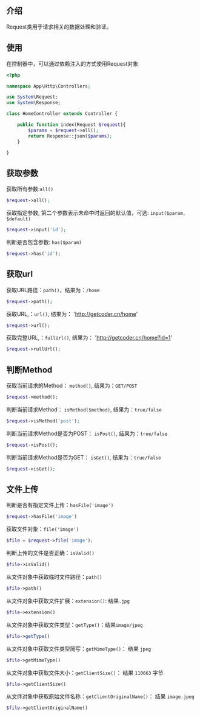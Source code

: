 ## 介绍
Request类用于请求相关的数据处理和验证。

## 使用
在控制器中，可以通过依赖注入的方式使用Request对象
```php
<?php

namespace App\Http\Controllers;

use System\Request;
use System\Response;

class HomeController extends Controller {

    public function index(Request $request){
        $params = $request->all();
        return Response::json($params);
    }

}
```

## 获取参数
获取所有参数:`all()`
```php
$request->all();
```

获取指定参数, 第二个参数表示未命中时返回的默认值，可选: `input($param, $default)`
```php
$request->input('id');
```

判断是否包含参数: `has($param)`
```php
$request->has('id');
```

## 获取url
获取URL路径：`path()`，结果为：`/home`
```php
$request->path();
```

获取URL,：`url()`, 结果为： 'http://getcoder.cn/home'
```php
$request->url();
```

获取完整URL,：`fullUrl()`, 结果为： 'http://getcoder.cn/home?id=1'
```php
$request->rullUrl();
```

## 判断Method
获取当前请求的Method： `method()`, 结果为：`GET/POST`
```php
$request->method();
```

判断当前请求Method： `isMethod($method)`, 结果为：`true/false`
```php
$request->isMethod('post');
```

判断当前请求Method是否为POST： `isPost()`, 结果为：`true/false`
```php
$request->isPost();
```

判断当前请求Method是否为GET： `isGet()`, 结果为：`true/false`
```php
$request->isGet();
```

## 文件上传

判断是否有指定文件上传：`hasFile('image')`
```php
$request->hasFile('image')
```

获取文件对象：`file('image')`
```php
$file = $request->file('image');
```

判断上传的文件是否正确：`isValid()`
```php
$file->isValid()
```

从文件对象中获取临时文件路径：`path()`
```php
$file->path()
```

从文件对象中获取文件扩展：`extension()`: 结果`.jpg`
```php
$file->extension()
```

从文件对象中获取文件类型：`getType()`：结果`image/jpeg`
```php
$file->getType()
```


从文件对象中获取文件类型简写：`getMimeType()`： 结果 `jpeg`
```php
$file->getMimeType()
```

从文件对象中获取文件大小：`getClientSize()`： 结果 `110663` 字节
```php
$file->getClientSize()
```

从文件对象中获取原始文件名称：`getClientOriginalName()`： 结果 `image.jpeg`
```php
$file->getClientOriginalName()
```

